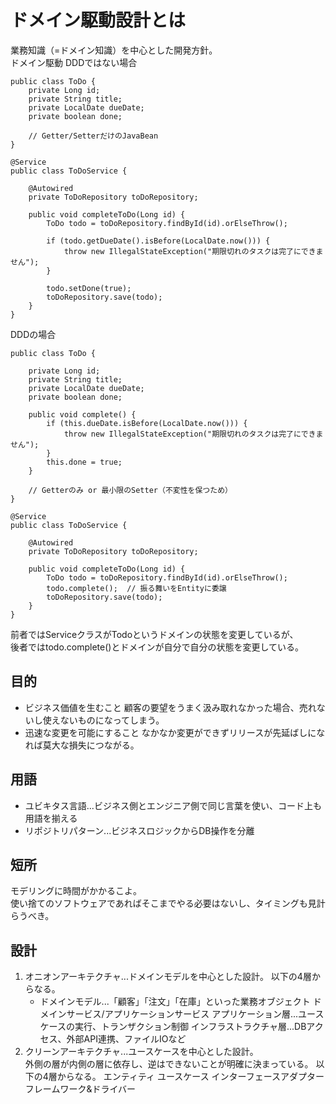 # ドメイン駆動設計とは
業務知識（=ドメイン知識）を中心とした開発方針。  
ドメイン駆動
DDDではない場合
```
public class ToDo {
    private Long id;
    private String title;
    private LocalDate dueDate;
    private boolean done;

    // Getter/SetterだけのJavaBean
}
```
```
@Service
public class ToDoService {

    @Autowired
    private ToDoRepository toDoRepository;

    public void completeToDo(Long id) {
        ToDo todo = toDoRepository.findById(id).orElseThrow();

        if (todo.getDueDate().isBefore(LocalDate.now())) {
            throw new IllegalStateException("期限切れのタスクは完了にできません");
        }

        todo.setDone(true);
        toDoRepository.save(todo);
    }
}
```

DDDの場合
```
public class ToDo {

    private Long id;
    private String title;
    private LocalDate dueDate;
    private boolean done;

    public void complete() {
        if (this.dueDate.isBefore(LocalDate.now())) {
            throw new IllegalStateException("期限切れのタスクは完了にできません");
        }
        this.done = true;
    }

    // Getterのみ or 最小限のSetter（不変性を保つため）
}
```
```
@Service
public class ToDoService {

    @Autowired
    private ToDoRepository toDoRepository;

    public void completeToDo(Long id) {
        ToDo todo = toDoRepository.findById(id).orElseThrow();
        todo.complete();  // 振る舞いをEntityに委譲
        toDoRepository.save(todo);
    }
}
```

前者ではServiceクラスがTodoというドメインの状態を変更しているが、  
後者ではtodo.complete()とドメインが自分で自分の状態を変更している。

## 目的
- ビジネス価値を生むこと
顧客の要望をうまく汲み取れなかった場合、売れないし使えないものになってしまう。
- 迅速な変更を可能にすること
なかなか変更ができずリリースが先延ばしになれば莫大な損失につながる。

## 用語
- ユビキタス言語...ビジネス側とエンジニア側で同じ言葉を使い、コード上も用語を揃える
- リポジトリパターン...ビジネスロジックからDB操作を分離

## 短所
モデリングに時間がかかるこよ。  
使い捨てのソフトウェアであればそこまでやる必要はないし、タイミングも見計らうべき。

## 設計
1. オニオンアーキテクチャ...ドメインモデルを中心とした設計。
   以下の4層からなる。
   - ドメインモデル...「顧客」「注文」「在庫」といった業務オブジェクト
   ドメインサービス/アプリケーションサービス
   アプリケーション層...ユースケースの実行、トランザクション制御
   インフラストラクチャ層...DBアクセス、外部API連携、ファイルIOなど
2. クリーンアーキテクチャ...ユースケースを中心とした設計。  
   外側の層が内側の層に依存し、逆はできないことが明確に決まっている。
   以下の4層からなる。
   エンティティ
   ユースケース
   インターフェースアダプター
   フレームワーク&ドライバー
